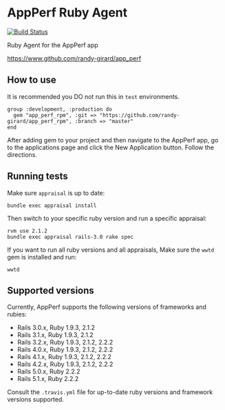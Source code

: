 # AppPerf Ruby Agent

[![Build Status](https://travis-ci.org/randy-girard/app_perf_rpm.svg?branch=master)](https://travis-ci.org/randy-girard/app_perf_rpm)

Ruby Agent for the AppPerf app

https://www.github.com/randy-girard/app_perf

## How to use

It is recommended you DO not run this in `test` environments.

```
group :development, :production do
  gem "app_perf_rpm", :git => "https://github.com/randy-girard/app_perf_rpm", :branch => "master"
end
```

After adding gem to your project and then navigate to the AppPerf app, go to the applications page and click the New Application button. Follow the directions.

## Running tests

Make sure `appraisal` is up to date:

```
bundle exec appraisal install
```

Then switch to your specific ruby version and run a specific appraisal:

```
rvm use 2.1.2
bundle exec appraisal rails-3.0 rake spec
```

If you want to run all ruby versions and all appraisals,
Make sure the `wwtd` gem is installed and run:

```
wwtd
```

## Supported versions

Currently, AppPerf supports the following versions of frameworks and rubies:

- Rails 3.0.x, Ruby 1.9.3, 2.1.2
- Rails 3.1.x, Ruby 1.9.3, 2.1.2
- Rails 3.2.x, Ruby 1.9.3, 2.1.2, 2.2.2
- Rails 4.0.x, Ruby 1.9.3, 2.1.2, 2.2.2
- Rails 4.1.x, Ruby 1.9.3, 2.1.2, 2.2.2
- Rails 4.2.x, Ruby 1.9.3, 2.1.2, 2.2.2
- Rails 5.0.x, Ruby 2.2.2
- Rails 5.1.x, Ruby 2.2.2

Consult the `.travis.yml` file for up-to-date ruby versions and framework versions supported.
